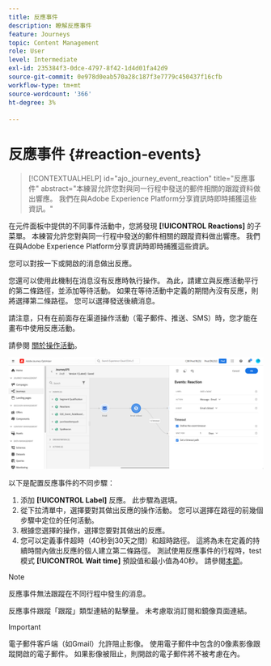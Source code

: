 ```yaml
---
title: 反應事件
description: 瞭解反應事件
feature: Journeys
topic: Content Management
role: User
level: Intermediate
exl-id: 235384f3-0dce-4797-8f42-1d4d01fa42d9
source-git-commit: 0e978d0eab570a28c187f3e7779c450437f16cfb
workflow-type: tm+mt
source-wordcount: '366'
ht-degree: 3%

---
```


# 反應事件 {#reaction-events}

>[!CONTEXTUALHELP]
>id="ajo_journey_event_reaction"
>title="反應事件"
>abstract="本練習允許您對與同一行程中發送的郵件相關的跟蹤資料做出響應。 我們在與Adobe Experience Platform分享資訊時即時捕獲這些資訊。"

在元件面板中提供的不同事件活動中，您將發現 **[!UICONTROL Reactions]** 的子菜單。 本練習允許您對與同一行程中發送的郵件相關的跟蹤資料做出響應。 我們在與Adobe Experience Platform分享資訊時即時捕獲這些資訊。

您可以對按一下或開啟的消息做出反應。

您還可以使用此機制在消息沒有反應時執行操作。 為此，請建立與反應活動平行的第二條路徑，並添加等待活動。 如果在等待活動中定義的期間內沒有反應，則將選擇第二條路徑。 您可以選擇發送後續消息。

請注意，只有在前面存在渠道操作活動（電子郵件、推送、SMS）時，您才能在畫布中使用反應活動。

請參閱 [關於操作活動](../building-journeys/about-journey-activities.md#action-activities)。

![](assets/journey45.png)

以下是配置反應事件的不同步驟：

1. 添加 **[!UICONTROL Label]** 反應。 此步驟為選填。
1. 從下拉清單中，選擇要對其做出反應的操作活動。 您可以選擇在路徑的前幾個步驟中定位的任何活動。
1. 根據您選擇的操作，選擇您要對其做出的反應。
1. 您可以定義事件超時（40秒到30天之間）和超時路徑。 這將為未在定義的持續時間內做出反應的個人建立第二條路徑。 測試使用反應事件的行程時，test模式 **[!UICONTROL Wait time]** 預設值和最小值為40秒。 請參閱[本節](../building-journeys/testing-the-journey.md)。

>[!NOTE]
>
>
>反應事件無法跟蹤在不同行程中發生的消息。
>
>反應事件跟蹤「跟蹤」類型連結的點擊量。 未考慮取消訂閱和鏡像頁面連結。

>[!IMPORTANT]
>
>電子郵件客戶端（如Gmail）允許阻止影像。 使用電子郵件中包含的0像素影像跟蹤開啟的電子郵件。 如果影像被阻止，則開啟的電子郵件將不被考慮在內。

